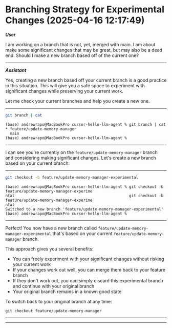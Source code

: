 <!-- Generated by SpecStory -->

# Branching Strategy for Experimental Changes (2025-04-16 12:17:49)

_**User**_

I am working on a branch that is not, yet, merged with main. I am about make some significant changes that may be great, but may also be a dead end. Should I make a new branch based off of the current one?

---

_**Assistant**_

Yes, creating a new branch based off your current branch is a good practice in this situation. This will give you a safe space to experiment with significant changes while preserving your current work.

Let me check your current branches and help you create a new one.

---

```bash
git branch | cat
```

```
(base) andrewrapo@MacBookPro cursor-hello-llm-agent % git branch | cat
* feature/update-memory-manager
  main
(base) andrewrapo@MacBookPro cursor-hello-llm-agent %
```

---

I can see you're currently on the `feature/update-memory-manager` branch and considering making significant changes. Let's create a new branch based on your current branch:

---

```bash
git checkout -b feature/update-memory-manager-experimental
```

```
(base) andrewrapo@MacBookPro cursor-hello-llm-agent % git checkout -b feature/update-memory-manager-experime
ntal                                                  git checkout -b feature/update-memory-manager-experime
ntal
Switched to a new branch 'feature/update-memory-manager-experimental'
(base) andrewrapo@MacBookPro cursor-hello-llm-agent %
```

---

Perfect! You now have a new branch called `feature/update-memory-manager-experimental` that's based on your current `feature/update-memory-manager` branch. 

This approach gives you several benefits:
- You can freely experiment with your significant changes without risking your current work
- If your changes work out well, you can merge them back to your feature branch
- If they don't work out, you can simply discard this experimental branch and continue with your original branch
- Your original branch remains in a known good state

To switch back to your original branch at any time:
```
git checkout feature/update-memory-manager
```

---



---

